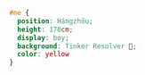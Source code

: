 










```css
#me { 
  position: Hángzhōu; 
  height: 170cm; 
  display: boy; 
  background: Tinker Resolver 🔨; 
  color: yellow 
}
```


